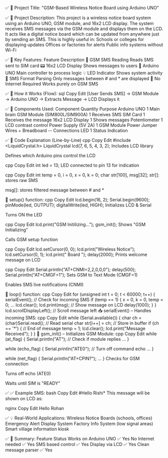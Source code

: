 ✅ 🔷 Project Title: "GSM-Based Wireless Notice Board using Arduino UNO"

✅ 📄 Project Description: This project is a wireless notice board system using an Arduino UNO, GSM module, and 16x2 LCD display. The system receives SMS messages via the GSM module and displays them on the LCD. It acts like a digital notice board which can be updated from anywhere just by sending an SMS. This is highly useful in: Schools or colleges for displaying updates Offices or factories for alerts Public info systems without Wi-Fi

✅ 🔧 Key Features: Feature Description 📲 GSM SMS Reading Reads SMS sent to SIM card 📟 16x2 LCD Display Shows messages to users 🧠 Arduino UNO Main controller to process logic 💡 LED Indicator Shows system activity 🔢 SMS Format Parsing Only messages between # and * are displayed 🔌 No Internet Required Works purely on GSM SMS

✅ 🧠 How it Works (Flow): sql Copy Edit [User Sends SMS] → GSM Module → Arduino UNO → Extracts Message → LCD Displays it

✅ 🧾 Components Used: Component Quantity Purpose Arduino UNO 1 Main brain GSM Module (SIM800L/SIM900A) 1 Receives SMS SIM Card 1 Receives the message 16x2 LCD Display 1 Shows messages Potentiometer 1 LCD contrast control Power Supply (5V 2A) 1 GSM Module Power Jumper Wires + Breadboard -- Connections LED 1 Status Indication

✅ 🧾 Code Explanation (Line-by-Line) cpp Copy Edit #include <LiquidCrystal.h> LiquidCrystal lcd(7, 6, 5, 4, 3, 2); Includes LCD library

Defines which Arduino pins control the LCD

cpp Copy Edit int led = 13; LED connected to pin 13 for indication

cpp Copy Edit int temp = 0, i = 0, x = 0, k = 0; char str[100], msg[32]; str[]: stores raw SMS

msg[]: stores filtered message between # and *

🔁 setup() function: cpp Copy Edit lcd.begin(16, 2); Serial.begin(9600); pinMode(led, OUTPUT); digitalWrite(led, HIGH); Initializes LCD & Serial

Turns ON the LED

cpp Copy Edit lcd.print("GSM Initilizing..."); gsm_init(); Shows "GSM Initializing"

Calls GSM setup function

cpp Copy Edit lcd.setCursor(0, 0); lcd.print("Wireless Notice"); lcd.setCursor(0, 1); lcd.print(" Board "); delay(2000); Prints welcome message on LCD

cpp Copy Edit Serial.println("AT+CNMI=2,2,0,0,0"); delay(500); Serial.println("AT+CMGF=1"); Sets GSM to Text Mode (CMGF=1)

Enables SMS live notifications (CNMI)

🔁 loop() function: cpp Copy Edit for (unsigned int t = 0; t < 60000; t++) { serialEvent(); // Check for incoming SMS if (temp == 1) { x = 0, k = 0, temp = 0; ... lcd.clear(); lcd.print(msg); // Show message on LCD delay(1000); } } lcd.scrollDisplayLeft(); // Scroll message left 📥 serialEvent() – Handles incoming SMS: cpp Copy Edit while (Serial.available()) { char ch = (char)Serial.read(); // Read serial char str[i++] = ch; // Store in buffer if (ch == '*') { // End of message temp = 1; lcd.clear(); lcd.print("Message Received"); } } 📶 gsm_init() – Initializes GSM Module: cpp Copy Edit while (at_flag) { Serial.println("AT"); // Check if module replies ... }

while (echo_flag) { Serial.println("ATE0"); // Turn off command echo ... }

while (net_flag) { Serial.println("AT+CPIN?"); ... } Checks for GSM connection

Turns off echo (ATE0)

Waits until SIM is "READY"

✅ ✅ Example SMS: bash Copy Edit #Hello Rishi* This message will be shown on LCD as:

nginx Copy Edit Hello Rohan

✅ 💡 Real-World Applications: Wireless Notice Boards (schools, offices) Emergency Alert Display System Factory Info System (low signal areas) Smart village information kiosk

✅ 📌 Summary: Feature Status Works on Arduino UNO ✅ Yes No Internet needed ✅ Yes SMS based control ✅ Yes Display via LCD ✅ Yes Clean message parser ✅ Yes

